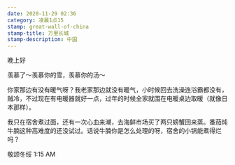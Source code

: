 ```yaml
---
date: 2020-11-29 02:36
category: 凌晨1点15
stamp: great-wall-of-china
stamp-title: 万里长城
stamp-description: 中国
---
```


<p>
晚上好

羡慕了～羡慕你的雪，羡慕你的汤～

你家那边有没有暖气呀？我老家那边就没有暖气，小时候回去洗澡连浴霸都没有，贼冷，不过现在有电暖器就好一点，过年的时候全家就围在电暖桌边取暖（就像日本那样）。

我只在宿舍煮过面，还有一次心血来潮，去海鲜市场买了两只螃蟹回来蒸。番茄炖牛腩这种高难度的还没试过。话说牛腩你是怎么处理的呀，宿舍的小锅能煮得烂吗？


敬颂冬绥
1:15 AM
</p>